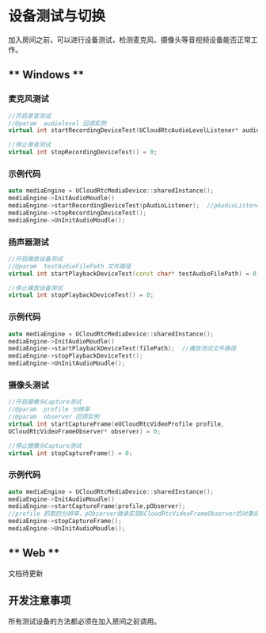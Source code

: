 # 设备测试与切换

加入房间之前，可以进行设备测试，检测麦克风、摄像头等音视频设备能否正常工作。    


<!-- tabs:start -->



## ** Windows **

### 麦克风测试

```cpp
//开启录音测试
//@param  audiolevel 回调实例
virtual int startRecordingDeviceTest(UCloudRtcAudioLevelListener* audiolevel) = 0;

//停止录音测试
virtual int stopRecordingDeviceTest() = 0;

```

### 示例代码

```cpp
auto mediaEngine = UCloudRtcMediaDevice::sharedInstance();
mediaEngine->InitAudioMoudle()
mediaEngine->startRecordingDeviceTest(pAudioListener);  //pAudioListener 继承实现UCloudRtcAudioLevelListener对象的指针
mediaEngine->stopRecordingDeviceTest();
mediaEngine->UnInitAudioMoudle();

```
### 扬声器测试

```cpp
//开启播放设备测试
//@param  testAudioFilePath 文件路径
virtual int startPlaybackDeviceTest(const char* testAudioFilePath) = 0;

//停止播放设备测试
virtual int stopPlaybackDeviceTest() = 0;

```

### 示例代码

```cpp
auto mediaEngine = UCloudRtcMediaDevice::sharedInstance();
mediaEngine->InitAudioMoudle()
mediaEngine->startPlaybackDeviceTest(filePath);  //播放测试文件路径
mediaEngine->stopPlaybackDeviceTest();
mediaEngine->UnInitAudioMoudle();

```

### 摄像头测试

```cpp
//开启摄像头Capture测试
//@param  profile 分辨率
//@param  observer 回调实例
virtual int startCaptureFrame(eUCloudRtcVideoProfile profile,
UCloudRtcVideoFrameObserver* observer) = 0;

//停止摄像头Capture测试
virtual int stopCaptureFrame() = 0;

```

### 示例代码

```cpp
auto mediaEngine = UCloudRtcMediaDevice::sharedInstance();
mediaEngine->InitAudioMoudle()
mediaEngine->startCaptureFrame(profile,pObserver);  
//profile 抓取的分辨率，pObserver继承实现UCloudRtcVideoFrameObserver的对象指针
mediaEngine->stopCaptureFrame();
mediaEngine->UnInitAudioMoudle();

```

## ** Web **

文档待更新

<!-- tabs:end -->

## 开发注意事项

所有测试设备的方法都必须在加入房间之前调用。
